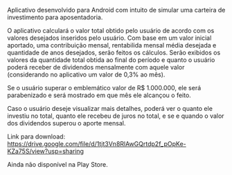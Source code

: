 Aplicativo desenvolvido para Android com intuito de simular uma carteira de investimento para aposentadoria.

O aplicativo calculará o valor total obtido pelo usuário de acordo com os valores desejados inseridos pelo usuário.
Com base em um valor inicial aportado, uma contribuição mensal, rentabilida mensal média desejada e quantidade de anos desejados, serão feitos os cálculos. Serão exibidos os valores da quantidade total obtida ao final do período e quanto o usuário poderá receber de dividendos mensalmente com aquele valor (considerando no aplicativo um valor de 0,3% ao mês).

Se o usuário superar o emblemático valor de R$ 1.000.000, ele será parabenizado e será mostrado em que mês ele alcançou o feito.

Caso o usuário deseje visualizar mais detalhes, poderá ver o quanto ele investiu no total, quanto ele recebeu de juros no total, e se e quando o valor dos dividendos superou o aporte mensal.


Link para download: https://drive.google.com/file/d/1tjt3Vn8RlAwGQrtdp2f_pOpKe-KZa75S/view?usp=sharing

Ainda não disponível na Play Store.
